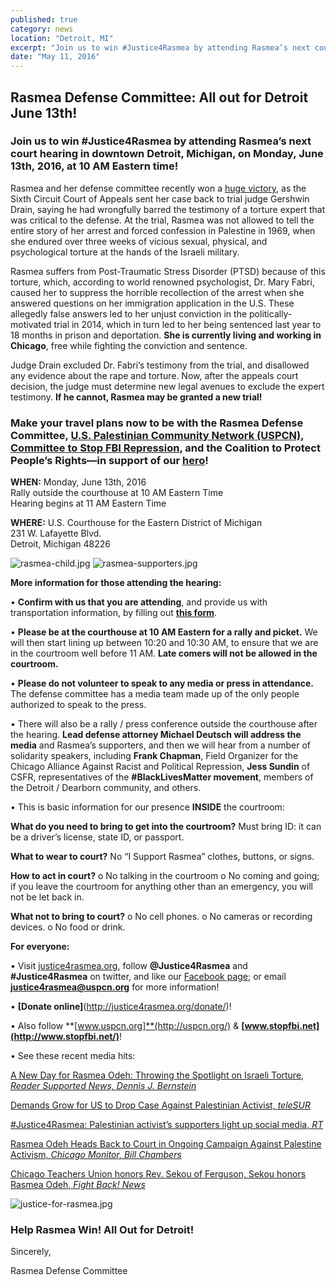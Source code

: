 ```yaml
---
published: true
category: news
location: "Detroit, MI"
excerpt: "Join us to win #Justice4Rasmea by attending Rasmea’s next court hearing in downtown Detroit, Michigan, on Monday, June 13th, 2016, at 10 AM Eastern time!"
date: "May 11, 2016"
---
```

## Rasmea Defense Committee: All out for Detroit June 13th! 


### Join us to win #Justice4Rasmea by attending Rasmea’s next court hearing in downtown Detroit, Michigan, on Monday, June 13th, 2016, at 10 AM Eastern time!


Rasmea and her defense committee recently won a [huge victory](http://justice4rasmea.org/news/2016/02/26/Rasmea-Defense-Committee-celebrating-today-planning-next-steps/), as the Sixth Circuit Court of Appeals sent her case back to trial judge Gershwin Drain, saying he had wrongfully barred the testimony of a torture expert that was critical to the defense. At the trial, Rasmea was not allowed to tell the entire story of her arrest and forced confession in Palestine in 1969, when she endured over three weeks of vicious sexual, physical, and psychological torture at the hands of the Israeli military. 

Rasmea suffers from Post-Traumatic Stress Disorder (PTSD) because of this torture, which, according to world renowned psychologist, Dr. Mary Fabri, caused her to suppress the horrible recollection of the arrest when she answered questions on her immigration application in the U.S. These allegedly false answers led to her unjust conviction in the politically-motivated trial in 2014, which in turn led to her being sentenced last year to 18 months in prison and deportation. **She is currently living and working in Chicago**, free while fighting the conviction and sentence.

Judge Drain excluded Dr. Fabri’s testimony from the trial, and disallowed any evidence about the rape and torture.  Now, after the appeals court decision, the judge must determine new legal avenues to exclude the expert testimony.  **If he cannot, Rasmea may be granted a new trial!** 

### Make your travel plans now to be with the Rasmea Defense Committee, [U.S. Palestinian Community Network (USPCN)](http://uspcn.org/), [Committee to Stop FBI Repression](http://www.stopfbi.net/), and the Coalition to Protect People’s Rights—in support of our [hero](http://justice4rasmea.org/about/)!

**WHEN:** Monday, June 13th, 2016
<br>Rally outside the courthouse at 10 AM Eastern Time 
<br>Hearing begins at 11 AM Eastern Time 

**WHERE:** U.S. Courthouse for the Eastern District of Michigan
<br>231 W. Lafayette Blvd.
<br>Detroit, Michigan 48226

![rasmea-child.jpg]({{site.baseurl}}/assets/img/rasmea-child.jpg) ![rasmea-supporters.jpg]({{site.baseurl}}/assets/img/rasmea-supporters.jpg)

**More information for those attending the hearing:**

•	**Confirm with us that you are attending**, and provide us with transportation information, by filling out [**this form**](https://docs.google.com/forms/d/1ru4N5poBF6KsKCmq7ufDuNAGKX7dkoaVKGMFMsvNiaw/viewform?c=0&w=1).

•	**Please be at the courthouse at 10 AM Eastern for a rally and picket.** We will then start lining up between 10:20 and 10:30 AM, to ensure that we are in the courtroom well before 11 AM. **Late comers will not be allowed in the courtroom.**

•	**Please do not volunteer to speak to any media or press in attendance.** The defense committee has a media team made up of the only people authorized to speak to the press.

•	There will also be a rally / press conference outside the courthouse after the hearing. **Lead defense attorney Michael Deutsch will address the media** and Rasmea’s supporters, and then we will hear from a number of solidarity speakers, including **Frank Chapman**, Field Organizer for the Chicago Alliance Against Racist and Political Repression, **Jess Sundin** of CSFR, representatives of the **#BlackLivesMatter movement**, members of the Detroit / Dearborn community, and others.

•	This is basic information for our presence **INSIDE** the courtroom: 

**What do you need to bring to get into the courtroom?** Must bring ID: it can be a driver’s license, state ID, or passport.

**What to wear to court?**  No “I Support Rasmea” clothes, buttons, or signs.

**How to act in court?**
	o	No talking in the courtroom
	o	No coming and going; if you leave the courtroom for anything other than an emergency, you will not be let back in.

**What not to bring to court?**
	o	No cell phones.
	o	No cameras or recording devices.
	o	No food or drink.

**For everyone:**

•	Visit [justice4rasmea.org](http://justice4rasmea.org/), follow **@Justice4Rasmea** and **#Justice4Rasmea** on twitter, and like our [Facebook page](https://www.facebook.com/Free-Rasmea-Now-678264732186412); or email **justice4rasmea@uspcn.org** for more information!

•	**[Donate online]**(http://justice4rasmea.org/donate/)! 

•	Also follow **[www.uspcn.org]**(http://uspcn.org/)  & **[www.stopfbi.net](http://www.stopfbi.net/)**!

•	See these recent media hits:

[A New Day for Rasmea Odeh: Throwing the Spotlight on Israeli Torture, _Reader Supported News, Dennis J. Bernstein_](http://readersupportednews.org/opinion2/277-75/36119-a-new-day-for-rasmea-odeh-throwing-the-spotlight-on-israeli-torture)

[Demands Grow for US to Drop Case Against Palestinian Activist, _teleSUR_](http://www.telesurtv.net/english/news/Supporters-Campaign-to-Free-US-Palestinian-Activist-Rasmea-Odeh-20160128-0005.html)

[#Justice4Rasmea: Palestinian activist’s supporters light up social media, _RT_](https://www.rt.com/news/330533-palestinian-activist-trial-us-israel/)

[Rasmea Odeh Heads Back to Court in Ongoing Campaign Against Palestine Activism, _Chicago Monitor, Bill Chambers_](http://chicagomonitor.com/2016/04/rasmea-odeh-heads-back-to-court-in-ongoing-campaign-against-palestine-activism/)

[Chicago Teachers Union honors Rev. Sekou of Ferguson, Sekou honors Rasmea Odeh, _Fight Back! News_](http://www.fightbacknews.org/2016/1/20/chicago-teachers-union-honors-rev-sekou-ferguson-sekou-honors-rasmea-odeh)

![justice-for-rasmea.jpg]({{site.baseurl}}/assets/img/justice-for-rasmea.jpg)

### Help Rasmea Win! All Out for Detroit!

Sincerely,

Rasmea Defense Committee
